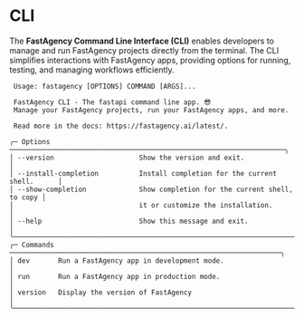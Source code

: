# CLI

The **FastAgency Command Line Interface (CLI)** enables developers to manage and run FastAgency projects directly from the terminal.
The CLI simplifies interactions with FastAgency apps, providing options for running, testing, and managing workflows efficiently.

```                                                                                
 Usage: fastagency [OPTIONS] COMMAND [ARGS]...                                  
                                                                                
 FastAgency CLI - The fastapi command line app. 😎                              
 Manage your FastAgency projects, run your FastAgency apps, and more.           
                                                                                
 Read more in the docs: https://fastagency.ai/latest/.                          
                                                                                
╭─ Options ────────────────────────────────────────────────────────────────────╮
│ --version                     Show the version and exit.                     │
│ --install-completion          Install completion for the current shell.      │
│ --show-completion             Show completion for the current shell, to copy │
│                               it or customize the installation.              │
│ --help                        Show this message and exit.                    │
╰──────────────────────────────────────────────────────────────────────────────╯
╭─ Commands ───────────────────────────────────────────────────────────────────╮
│ dev       Run a FastAgency app in development mode.                          │
│ run       Run a FastAgency app in production mode.                           │
│ version   Display the version of FastAgency                                  │
╰──────────────────────────────────────────────────────────────────────────────╯

```
